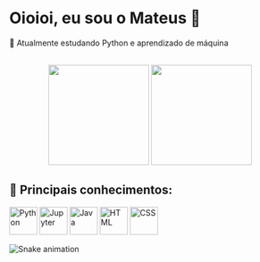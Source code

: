 # Oioioi, eu sou o Mateus 🌴
🌴 Atualmente estudando Python e aprendizado de máquina

<br>
<div align="center">
  <img height="180em" src="https://github-readme-stats.vercel.app/api?username=mateussb31&show_icons=true&theme=compact&include_all_commits=true&count_private=true"/>
  <img height="180em" src="https://github-readme-stats.vercel.app/api/top-langs/?username=mateussb31&layout=compact&langs_count=7&theme=merko"/>
</div>




## 🌴 Principais conhecimentos:
<div display=inline">
<img alt="Python" height="50" width="50" src="https://cdn.jsdelivr.net/gh/devicons/devicon/icons/python/python-original.svg" />
<img alt="Jupyter" height="50" width="50" src="https://cdn.jsdelivr.net/gh/devicons/devicon/icons/jupyter/jupyter-original.svg" />
<img alt="Java" height="50" width="50" src="https://cdn.jsdelivr.net/gh/devicons/devicon/icons/java/java-original.svg" />
<img alt="HTML" height="50" width="50" src="https://cdn.jsdelivr.net/gh/devicons/devicon/icons/html5/html5-original.svg" />
<img alt="CSS" height="50" width="50" src="https://cdn.jsdelivr.net/gh/devicons/devicon/icons/css3/css3-original.svg" />
</div>

 ![Snake animation](https://github.com/mateussb31/mateussb31/blob/output/github-contribution-grid-snake.svg)
